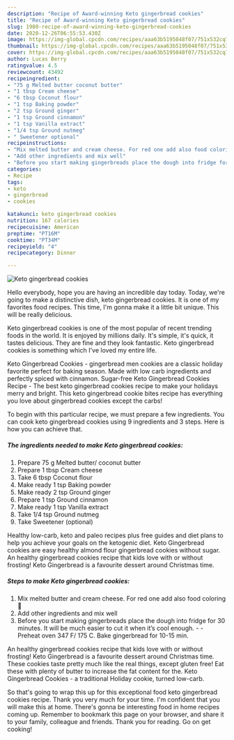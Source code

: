 ```yaml
---
description: "Recipe of Award-winning Keto gingerbread cookies"
title: "Recipe of Award-winning Keto gingerbread cookies"
slug: 1980-recipe-of-award-winning-keto-gingerbread-cookies
date: 2020-12-26T06:55:53.430Z
image: https://img-global.cpcdn.com/recipes/aaa63b5195048f07/751x532cq70/keto-gingerbread-cookies-recipe-main-photo.jpg
thumbnail: https://img-global.cpcdn.com/recipes/aaa63b5195048f07/751x532cq70/keto-gingerbread-cookies-recipe-main-photo.jpg
cover: https://img-global.cpcdn.com/recipes/aaa63b5195048f07/751x532cq70/keto-gingerbread-cookies-recipe-main-photo.jpg
author: Lucas Berry
ratingvalue: 4.5
reviewcount: 43492
recipeingredient:
- "75 g Melted butter coconut butter"
- "1 tbsp Cream cheese"
- "6 tbsp Coconut flour"
- "1 tsp Baking powder"
- "2 tsp Ground ginger"
- "1 tsp Ground cinnamon"
- "1 tsp Vanilla extract"
- "1/4 tsp Ground nutmeg"
- " Sweetener optional"
recipeinstructions:
- "Mix melted butter and cream cheese. For red one add also food coloring 🔴"
- "Add other ingredients and mix well"
- "Before you start making gingerbreads place the dough into fridge for 30 minutes. It will be much easier to cut it when it’s cool enough.  Preheat oven 347 F/ 175 C. Bake gingerbread for 10-15 min."
categories:
- Recipe
tags:
- keto
- gingerbread
- cookies

katakunci: keto gingerbread cookies 
nutrition: 167 calories
recipecuisine: American
preptime: "PT16M"
cooktime: "PT34M"
recipeyield: "4"
recipecategory: Dinner

---
```



![Keto gingerbread cookies](https://img-global.cpcdn.com/recipes/aaa63b5195048f07/751x532cq70/keto-gingerbread-cookies-recipe-main-photo.jpg)

Hello everybody, hope you are having an incredible day today. Today, we're going to make a distinctive dish, keto gingerbread cookies. It is one of my favorites food recipes. This time, I'm gonna make it a little bit unique. This will be really delicious.

Keto gingerbread cookies is one of the most popular of recent trending foods in the world. It is enjoyed by millions daily. It's simple, it's quick, it tastes delicious. They are fine and they look fantastic. Keto gingerbread cookies is something which I've loved my entire life.

Keto Gingerbread Cookies - gingerbread men cookies are a classic holiday favorite perfect for baking season. Made with low carb ingredients and perfectly spiced with cinnamon. Sugar-free Keto Gingerbread Cookies Recipe - The best keto gingerbread cookies recipe to make your holidays merry and bright. This keto gingerbread cookie bites recipe has everything you love about gingerbread cookies except the carbs!


To begin with this particular recipe, we must prepare a few ingredients. You can cook keto gingerbread cookies using 9 ingredients and 3 steps. Here is how you can achieve that.

<!--inarticleads1-->

##### The ingredients needed to make Keto gingerbread cookies:

1. Prepare 75 g Melted butter/ coconut butter
1. Prepare 1 tbsp Cream cheese
1. Take 6 tbsp Coconut flour
1. Make ready 1 tsp Baking powder
1. Make ready 2 tsp Ground ginger
1. Prepare 1 tsp Ground cinnamon
1. Make ready 1 tsp Vanilla extract
1. Take 1/4 tsp Ground nutmeg
1. Take  Sweetener (optional)


Healthy low-carb, keto and paleo recipes plus free guides and diet plans to help you achieve your goals on the ketogenic diet. Keto Gingerbread cookies are easy healthy almond flour gingerbread cookies without sugar. An healthy gingerbread cookies recipe that kids love with or without frosting! Keto Gingerbread is a favourite dessert around Christmas time. 

<!--inarticleads2-->

##### Steps to make Keto gingerbread cookies:

1. Mix melted butter and cream cheese. For red one add also food coloring 🔴
1. Add other ingredients and mix well
1. Before you start making gingerbreads place the dough into fridge for 30 minutes. It will be much easier to cut it when it’s cool enough. -  - Preheat oven 347 F/ 175 C. Bake gingerbread for 10-15 min.


An healthy gingerbread cookies recipe that kids love with or without frosting! Keto Gingerbread is a favourite dessert around Christmas time. These cookies taste pretty much like the real things, except gluten free! Eat these with plenty of butter to increase the fat content for the. Keto Gingerbread Cookies - a traditional Holiday cookie, turned low-carb. 

So that's going to wrap this up for this exceptional food keto gingerbread cookies recipe. Thank you very much for your time. I'm confident that you will make this at home. There's gonna be interesting food in home recipes coming up. Remember to bookmark this page on your browser, and share it to your family, colleague and friends. Thank you for reading. Go on get cooking!
